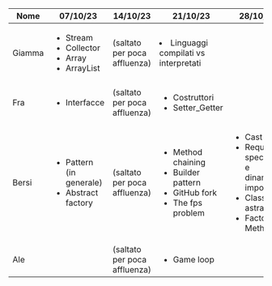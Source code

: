 | Nome   | 07/10/23                                                                   | 14/10/23                     | 21/10/23                                                                                              | 28/10/23                                                                                                                   |
|--------|----------------------------------------------------------------------------|------------------------------|-------------------------------------------------------------------------------------------------------|----------------------------------------------------------------------------------------------------------------------------|
| Giamma | <ul><li>Stream</li><li>Collector</li><li>Array</li><li>ArrayList</li></ul> | (saltato per poca affluenza) | <li>Linguaggi compilati vs interpretati</li>                                                          |                                                                                                                            |
| Fra    | <ul><li>Interfacce</li></ul>                                               | (saltato per poca affluenza) | <ul><li>Costruttori</li><li>Setter_Getter</li></ul>                                                   |                                                                                                                            |
| Bersi  | <ul><li>Pattern (in generale)</li><li>Abstract factory</li></ul>           | (saltato per poca affluenza) | <ul><li>Method chaining</li><li>Builder pattern</li><li>GitHub fork</li><li>The fps problem</li></ul> | <ul><li>Cast</li><li>Requisiti, specifiche e dinamiche importanti</li><li>Classi astratte</li><li>Factory Method</li></ul> |
| Ale    |                                                                            | (saltato per poca affluenza) | <ul><li>Game loop</li></ul>                                                                           |                                                                                                                            |
